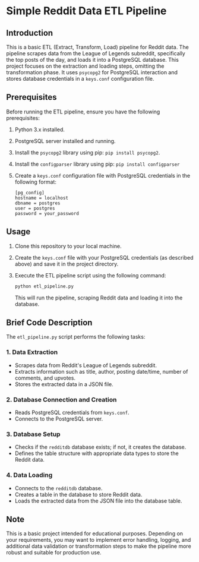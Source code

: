# Simple Reddit Data ETL Pipeline

## Introduction
This is a basic ETL (Extract, Transform, Load) pipeline for Reddit data. The pipeline scrapes data from the League of Legends subreddit, specifically the top posts of the day, and loads it into a PostgreSQL database. This project focuses on the extraction and loading steps, omitting the transformation phase. It uses `psycopg2` for PostgreSQL interaction and stores database credentials in a `keys.conf` configuration file.

## Prerequisites
Before running the ETL pipeline, ensure you have the following prerequisites:

1. Python 3.x installed.
2. PostgreSQL server installed and running.
3. Install the `psycopg2` library using pip: `pip install psycopg2`.
4. Install the `configparser` library using pip: `pip install configparser`
5. Create a `keys.conf` configuration file with PostgreSQL credentials in the following format:

    ```plaintext
    [pg_config]
    hostname = localhost
    dbname = postgres
    user = postgres
    password = your_password
    ```

## Usage
1. Clone this repository to your local machine.
2. Create the `keys.conf` file with your PostgreSQL credentials (as described above) and save it in the project directory.
3. Execute the ETL pipeline script using the following command:

    ```bash
    python etl_pipeline.py
    ```

   This will run the pipeline, scraping Reddit data and loading it into the database.

## Brief Code Description
The `etl_pipeline.py` script performs the following tasks:

### 1. Data Extraction
   - Scrapes data from Reddit's League of Legends subreddit.
   - Extracts information such as title, author, posting date/time, number of comments, and upvotes.
   - Stores the extracted data in a JSON file.

### 2. Database Connection and Creation
   - Reads PostgreSQL credentials from `keys.conf`.
   - Connects to the PostgreSQL server.

### 3. Database Setup
   - Checks if the `redditdb` database exists; if not, it creates the database.
   - Defines the table structure with appropriate data types to store the Reddit data.

### 4. Data Loading
   - Connects to the `redditdb` database.
   - Creates a table in the database to store Reddit data.
   - Loads the extracted data from the JSON file into the database table.

## Note
This is a basic project intended for educational purposes. Depending on your requirements, you may want to implement error handling, logging, and additional data validation or transformation steps to make the pipeline more robust and suitable for production use.
